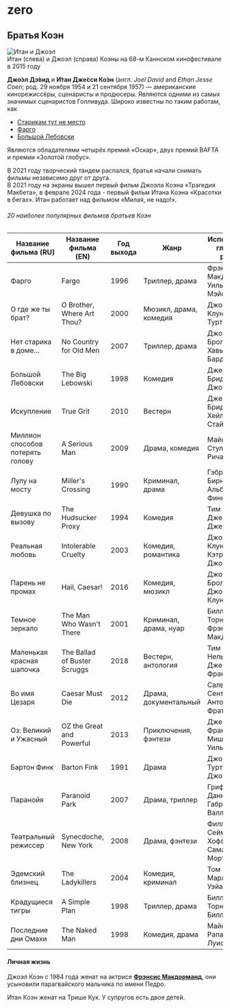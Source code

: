 # zero
## Братья Коэн
![Итан и Джоэл](https://upload.wikimedia.org/wikipedia/commons/thumb/e/e2/Coen_brothers_Cannes_2015_2_%28CROPPED%29.jpg/330px-Coen_brothers_Cannes_2015_2_%28CROPPED%29.jpg) <br>
Итан (слева) и Джоэл (справа) Коэны на 68-м Каннском кинофестивале в 2015 году

**Джо́эл Дэ́вид** и **И́тан Дже́сси Ко́эн** (англ. _Joel David_ and _Ethan Jesse Coen_; 
род. 29 ноября 1954 и 21 сентября 1957) — американские кинорежиссёры, 
сценаристы и продюсеры. Являются одними из самых значимых сценаристов 
Голливуда. Широко известны по таким работам, как 
- [Старикам тут не место](https://ru.wikipedia.org/wiki/%D0%A1%D1%82%D0%B0%D1%80%D0%B8%D0%BA%D0%B0%D0%BC_%D1%82%D1%83%D1%82_%D0%BD%D0%B5_%D0%BC%D0%B5%D1%81%D1%82%D0%BE_(%D1%84%D0%B8%D0%BB%D1%8C%D0%BC)) 
- [Фарго](https://ru.wikipedia.org/wiki/%D0%A4%D0%B0%D1%80%D0%B3%D0%BE_(%D1%84%D0%B8%D0%BB%D1%8C%D0%BC))
- [Большой Лебовски](https://ru.wikipedia.org/wiki/%D0%91%D0%BE%D0%BB%D1%8C%D1%88%D0%BE%D0%B9_%D0%9B%D0%B5%D0%B1%D0%BE%D0%B2%D1%81%D0%BA%D0%B8) 
 

Являются обладателями четырёх премий «Оскар», двух премий BAFTA и 
премии «Золотой глобус».

В 2021 году творческий тандем распался, братья начали снимать фильмы 
независимо друг от друга. <br>В 2021 году на экраны вышел первый фильм 
Джоэла Коэна «Трагедия Макбета», в феврале 2024 года - первый 
фильм Итана Коэна «Красотки в бегах». 
Итан работает над фильмом «Милая, не надо!».

###### 20 наиболее популярных фильмов братьев Коэн
| Название фильма (RU) | Название фильма (EN) | Год выхода | Жанр           | Исполнители главных ролей      |
|----------------------|----------------------|------------|----------------|-------------------------------|
| Фарго                | Fargo                | 1996       | Триллер, драма | Фрэнсис МакДорманд, Уильям Мэйси |
| О где же ты брат?    | O Brother, Where Art Thou? | 2000 | Мюзикл, драма, комедия | Джордж Клуни, Джон Туртурро |
| Нет старика в доме... | No Country for Old Men | 2007 | Триллер, драма | Джош Бролин, Хавьер Бардем |
| Большой Лебовски      | The Big Lebowski      | 1998       | Комедия        | Джефф Бриджес, Джон Гудман    |
| Искупление           | True Grit            | 2010       | Вестерн        | Джефф Бриджес, Хейли Стайнфелд |
| Миллион способов потерять голову | A Serious Man | 2009 | Драма, комедия | Майкл Стулбарг, Ричард Кинд |
| Лулу на мосту        | Miller's Crossing    | 1990       | Криминал, драма | Гэбриел Бирн, Альберт Финни     |
| Девушка по вызову     | The Hudsucker Proxy  | 1994       | Комедия        | Тим Роббинс, Дженнифер Джейсон Ли |
| Реальная любовь       | Intolerable Cruelty  | 2003       | Комедия, романтика | Джордж Клуни, Кэтрин Зета-Джонс |
| Парень не промах      | Hail, Caesar!        | 2016       | Комедия, мюзикл | Джош Бролин, Джордж Клуни   |
| Темное зеркало        | The Man Who Wasn't There | 2001  | Криминал, драма, нуар | Билли Боб Торнтон, Фрэнсис МакДорманд |
| Маленькая красная шапочка | The Ballad of Buster Scruggs | 2018 | Вестерн, антология | Тим Блейк Нельсон, Джеймс Франко |
| Во имя Цезаря         | Caesar Must Die       | 2012       | Драма, документальный | Салваторе Сентоне, Антонио Фрати |
| Оз: Великий и Ужасный | OZ the Great and Powerful | 2013 | Приключения, фэнтези | Джеймс Франко, Мишель Уильямс |
| Бартон Финк          | Barton Fink          | 1991       | Драма          | Джон Туртурро, Джон Гудман    |
| Паранойя             | Paranoid Park        | 2007       | Драма, триллер | Гриффин Данн, Габриэлл Валле |
| Театральный режиссер | Synecdoche, New York | 2008      | Драма, фэнтези | Филлип Сеймур Хоффман, Саманта Мортон |
| Эдемский близнец     | The Ladykillers      | 2004       | Комедия, криминал | Том Хэнкс, Марлон Уэйанс     |
| Крадущиеся тигры      | A Simple Plan        | 1998       | Триллер, драма | Билли Боб Торнтон, Билл Пэкстон |
| Последние дни Омахи  | The Naked Man        | 1998       | Комедия, драма | Майкл Рапапорт, Луис Гизмер    |
 

#### Личная жизнь
Джоэл Коэн с 1984 года женат на актрисе [**Фрэнсис Макдорманд**](https://ru.wikipedia.org/wiki/%D0%9C%D0%B0%D0%BA%D0%B4%D0%BE%D1%80%D0%BC%D0%B0%D0%BD%D0%B4,_%D0%A4%D1%80%D1%8D%D0%BD%D1%81%D0%B8%D1%81), 
они усыновили парагвайского мальчика по имени Педро. 

Итан Коэн женат на Трише Кук. У супругов есть двое детей.